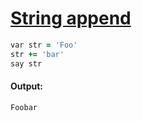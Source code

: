 [1]: https://rosettacode.org/wiki/String_append

# [String append][1]

```ruby
var str = 'Foo'
str += 'bar'
say str
```

#### Output:
```
Foobar
```
